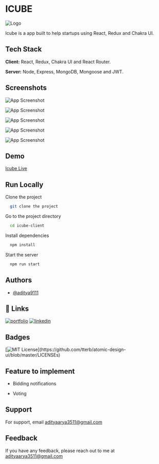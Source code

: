 # ICUBE

![Logo](https://raw.githubusercontent.com/Aditya9111/ICUBE-Client/main/src/assets/logo.png)

Icube is a app built to help startups using React, Redux and Chakra UI.

## Tech Stack

**Client:** React, Redux, Chakra UI and React Router.

**Server:** Node, Express, MongoDB, Mongoose and JWT.

## Screenshots

![App Screenshot](https://raw.githubusercontent.com/Aditya9111/ICUBE-Client/main/src/assets/login.png)

![App Screenshot](https://raw.githubusercontent.com/Aditya9111/ICUBE-Client/main/src/assets/register.png)

![App Screenshot](https://raw.githubusercontent.com/Aditya9111/ICUBE-Client/main/src/assets/fm-2.png)

![App Screenshot](https://raw.githubusercontent.com/Aditya9111/ICUBE-Client/main/src/assets/jobs.png)

![App Screenshot](https://raw.githubusercontent.com/Aditya9111/ICUBE-Client/main/src/assets/blog.png)


## Demo

[Icube Live](https://icube-app.netlify.app/)

## Run Locally

Clone the project

```bash
  git clone the project
```

Go to the project directory

```bash
  cd icube-client
```

Install dependencies

```bash
  npm install
```

Start the server

```bash
  npm run start
```

## Authors

- [@aditya9111](https://www.github.com/aditya9111)


## 🔗 Links

[![portfolio](https://img.shields.io/badge/my_portfolio-000?style=for-the-badge&logo=ko-fi&logoColor=white)](https://bit.ly/adityaarya1/)
[![linkedin](https://img.shields.io/badge/linkedin-0A66C2?style=for-the-badge&logo=linkedin&logoColor=white)](https://www.linkedin.com/in/aditya911)


## Badges

[![MIT License](https://img.shields.io/apm/l/atomic-design-ui.svg?)](https://github.com/tterb/atomic-design-ui/blob/master/LICENSEs)

## Feature to implement

- Bidding notifications

- Voting

## Support

For support, email adityaarya3511@gmail.com

## Feedback

If you have any feedback, please reach out to me at adityaarya3511@gmail.com
